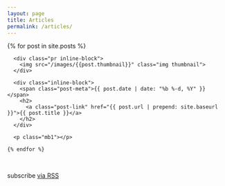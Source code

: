 ```yaml
---
layout: page
title: Articles
permalink: /articles/
---
```



  <div class="post-list clearfix">
    {% for post in site.posts %}

      <div class="pr inline-block">
        <img src="/images/{{post.thumbnail}}" class="img thumbnail">
      </div>

      <div class="inline-block">
        <span class="post-meta">{{ post.date | date: "%b %-d, %Y" }}</span>
        <h2>
          <a class="post-link" href="{{ post.url | prepend: site.baseurl }}">{{ post.title }}</a>
        </h2>
      </div>

      <p class="mb1"></p>

    {% endfor %}
  </div>

  <p>&nbsp;</p>

  <p class="rss-subscribe">subscribe <a href="{{ "/feed.xml" | prepend: site.baseurl }}">via RSS</a></p>
